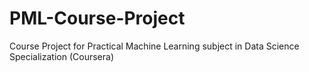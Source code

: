 # PML-Course-Project
Course Project for Practical Machine Learning subject in Data Science Specialization (Coursera)
